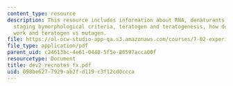 ```yaml
---
content_type: resource
description: This resource includes information about RNA, denaturants, embryonic
  staging bymorphological criteria, teratogen and teratogenesis, how does teratogen
  work and teratogen vs mutagen.
file: https://ol-ocw-studio-app-qa.s3.amazonaws.com/courses/7-02-experimental-biology-communication-spring-2005/098be6277929ab2fd119c3f12cd0ccca_dev2_recnotes_fx.pdf
file_type: application/pdf
parent_uid: c24613bc-4e61-0440-5f5e-86597acca00f
resourcetype: Document
title: dev2_recnotes_fx.pdf
uid: 098be627-7929-ab2f-d119-c3f12cd0ccca
---
```

